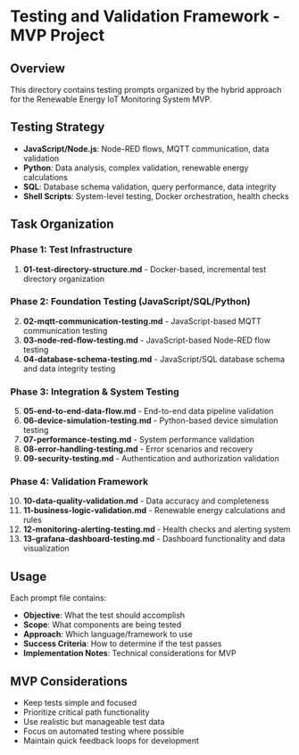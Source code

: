 # Testing and Validation Framework - MVP Project

## Overview
This directory contains testing prompts organized by the hybrid approach for the Renewable Energy IoT Monitoring System MVP.

## Testing Strategy
- **JavaScript/Node.js**: Node-RED flows, MQTT communication, data validation
- **Python**: Data analysis, complex validation, renewable energy calculations
- **SQL**: Database schema validation, query performance, data integrity
- **Shell Scripts**: System-level testing, Docker orchestration, health checks

## Task Organization

### Phase 1: Test Infrastructure
1. **01-test-directory-structure.md** - Docker-based, incremental test directory organization

### Phase 2: Foundation Testing (JavaScript/SQL/Python)
2. **02-mqtt-communication-testing.md** - JavaScript-based MQTT communication testing
3. **03-node-red-flow-testing.md** - JavaScript-based Node-RED flow testing
4. **04-database-schema-testing.md** - JavaScript/SQL database schema and data integrity testing

### Phase 3: Integration & System Testing
5. **05-end-to-end-data-flow.md** - End-to-end data pipeline validation
6. **06-device-simulation-testing.md** - Python-based device simulation testing
7. **07-performance-testing.md** - System performance validation
8. **08-error-handling-testing.md** - Error scenarios and recovery
9. **09-security-testing.md** - Authentication and authorization validation

### Phase 4: Validation Framework
10. **10-data-quality-validation.md** - Data accuracy and completeness
11. **11-business-logic-validation.md** - Renewable energy calculations and rules
12. **12-monitoring-alerting-testing.md** - Health checks and alerting system
13. **13-grafana-dashboard-testing.md** - Dashboard functionality and data visualization

## Usage
Each prompt file contains:
- **Objective**: What the test should accomplish
- **Scope**: What components are being tested
- **Approach**: Which language/framework to use
- **Success Criteria**: How to determine if the test passes
- **Implementation Notes**: Technical considerations for MVP

## MVP Considerations
- Keep tests simple and focused
- Prioritize critical path functionality
- Use realistic but manageable test data
- Focus on automated testing where possible
- Maintain quick feedback loops for development 